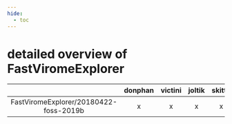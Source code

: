 ```yaml
---
hide:
  - toc
---
```


detailed overview of FastViromeExplorer
=======================================

| |donphan|victini|joltik|skitty|gallade|accelgor|swalot|doduo|
| :---: | :---: | :---: | :---: | :---: | :---: | :---: | :---: | :---: |
|FastViromeExplorer/20180422-foss-2019b|x|x|x|x|-|-|-|x|
